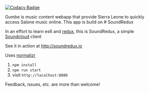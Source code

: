 
[![Codacy Badge](https://api.codacy.com/project/badge/Grade/49c24baed41b4aeeb087b6f50f7d4a80)](https://www.codacy.com/app/bayohi90/Gumbe?utm_source=github.com&utm_medium=referral&utm_content=bayoh/Gumbe&utm_campaign=badger)

Gumbe is music content webapp that provide Sierra Leone to quickly access Salone music online. This app is build on # SoundRedux

In an effort to learn es6 and [redux](https://github.com/rackt/redux), this is SoundRedux, a simple [Soundcloud](http://soundcloud.com) client

See it in action at http://soundredux.io

Uses [normalizr](https://github.com/gaearon/normalizr)

1. `npm install`
2. `npm run start`
3. visit `http://localhost:8080`

Feedback, issues, etc. are more than welcome!
